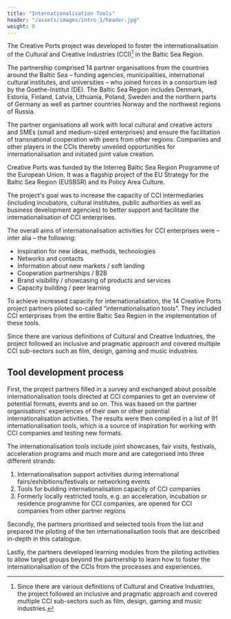 ```yaml
---
title: "Internationalisation Tools"
header: "/assets/images/intro_1/header.jpg"
weight: 0
---
```


The Creative Ports project was developed to foster the internationalisation of the Cultural and Creative Industries (CCI)[^1] in the Baltic Sea Region.

The partnership comprised 14 partner organisations from the countries around the Baltic Sea – funding agencies, municipalities, international cultural institutes, and universities – who joined forces in a consortium led by the Goethe-Institut (DE). The Baltic Sea Region includes Denmark, Estonia, Finland, Latvia, Lithuania, Poland, Sweden and the northern parts of Germany as well as partner countries Norway and the northwest regions of Russia.

The partner organisations all work with local cultural and creative actors and SMEs (small and medium-sized enterprises) and ensure the facilitation of transnational cooperation with peers from other regions. Companies and other players in the CCIs thereby unveiled opportunities for internationalisation and initiated joint value creation.

Creative Ports was funded by the Interreg Baltic Sea Region Programme of the European Union. It was a flagship project of the EU Strategy for the Baltic Sea Region (EUSBSR) and its Policy Area Culture.

The project's goal was to increase the capacity of CCI intermediaries (including incubators, cultural institutes, public authorities as well as business development agencies) to better support and facilitate the internationalisation of CCI enterprises. 

The overall aims of internationalisation activities for CCI enterprises were – inter alia – the following:
* Inspiration for new ideas, methods, technologies
* Networks and contacts
* Information about new markets / soft landing
* Cooperation partnerships / B2B
* Brand visibility / showcasing of products and services
* Capacity building / peer learning

To achieve increased capacity for internationalisation, the 14 Creative Ports project partners piloted so-called “internationalisation tools”. They included CCI enterprises from the entire Baltic Sea Region in the implementation of these tools.

Since there are various definitions of Cultural and Creative Industries, the project followed an inclusive and pragmatic approach and covered multiple CCI sub-sectors such as film, design, gaming and music industries.

## Tool development process

First, the project partners filled in a survey and exchanged about possible internationalisation tools directed at CCI companies to get an overview of potential formats, events and so on. This was based on the partner organisations’ experiences of their own or other potential internationalisation activities. The results were then compiled in a list of 91 internationalisation tools, which is a source of inspiration for working with CCI companies and testing new formats. 

The internationalisation tools include joint showcases, fair visits, festivals, acceleration programs and much more and are categorised into three different strands:
1. Internationalisation support activities during international fairs/exhibitions/festivals or networking events
2. Tools for building internationalisation capacity of CCI companies
3. Formerly locally restricted tools, e.g. an acceleration, incubation or residence programme for CCI companies, are opened for CCI companies from other partner regions

Secondly, the partners prioritised and selected tools from the list and prepared the piloting of the ten internationalisation tools that are described in-depth in this catalogue. 

Lastly, the partners developed learning modules from the piloting activities to allow target groups beyond the partnership to learn how to foster the internationalisation of the CCIs from the processes and experiences.

[^1]: Since there are various definitions of Cultural and Creative Industries, the project followed an inclusive and pragmatic approach and covered multiple CCI sub-sectors such as film, design, gaming and music industries.
